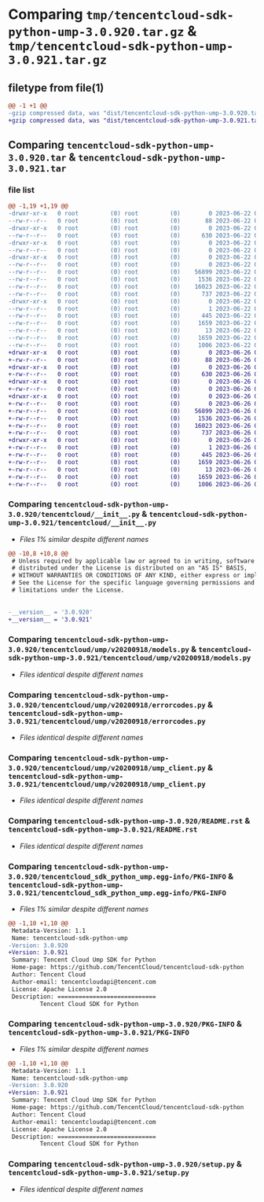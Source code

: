 # Comparing `tmp/tencentcloud-sdk-python-ump-3.0.920.tar.gz` & `tmp/tencentcloud-sdk-python-ump-3.0.921.tar.gz`

## filetype from file(1)

```diff
@@ -1 +1 @@
-gzip compressed data, was "dist/tencentcloud-sdk-python-ump-3.0.920.tar", last modified: Thu Jun 22 00:39:02 2023, max compression
+gzip compressed data, was "dist/tencentcloud-sdk-python-ump-3.0.921.tar", last modified: Mon Jun 26 00:36:41 2023, max compression
```

## Comparing `tencentcloud-sdk-python-ump-3.0.920.tar` & `tencentcloud-sdk-python-ump-3.0.921.tar`

### file list

```diff
@@ -1,19 +1,19 @@
-drwxr-xr-x   0 root         (0) root         (0)        0 2023-06-22 00:39:02.000000 tencentcloud-sdk-python-ump-3.0.920/
--rw-r--r--   0 root         (0) root         (0)       88 2023-06-22 00:39:02.000000 tencentcloud-sdk-python-ump-3.0.920/setup.cfg
-drwxr-xr-x   0 root         (0) root         (0)        0 2023-06-22 00:39:02.000000 tencentcloud-sdk-python-ump-3.0.920/tencentcloud/
--rw-r--r--   0 root         (0) root         (0)      630 2023-06-22 00:39:02.000000 tencentcloud-sdk-python-ump-3.0.920/tencentcloud/__init__.py
-drwxr-xr-x   0 root         (0) root         (0)        0 2023-06-22 00:39:02.000000 tencentcloud-sdk-python-ump-3.0.920/tencentcloud/ump/
--rw-r--r--   0 root         (0) root         (0)        0 2023-06-22 00:39:02.000000 tencentcloud-sdk-python-ump-3.0.920/tencentcloud/ump/__init__.py
-drwxr-xr-x   0 root         (0) root         (0)        0 2023-06-22 00:39:02.000000 tencentcloud-sdk-python-ump-3.0.920/tencentcloud/ump/v20200918/
--rw-r--r--   0 root         (0) root         (0)        0 2023-06-22 00:39:02.000000 tencentcloud-sdk-python-ump-3.0.920/tencentcloud/ump/v20200918/__init__.py
--rw-r--r--   0 root         (0) root         (0)    56899 2023-06-22 00:39:02.000000 tencentcloud-sdk-python-ump-3.0.920/tencentcloud/ump/v20200918/models.py
--rw-r--r--   0 root         (0) root         (0)     1536 2023-06-22 00:39:02.000000 tencentcloud-sdk-python-ump-3.0.920/tencentcloud/ump/v20200918/errorcodes.py
--rw-r--r--   0 root         (0) root         (0)    16023 2023-06-22 00:39:02.000000 tencentcloud-sdk-python-ump-3.0.920/tencentcloud/ump/v20200918/ump_client.py
--rw-r--r--   0 root         (0) root         (0)      737 2023-06-22 00:39:02.000000 tencentcloud-sdk-python-ump-3.0.920/README.rst
-drwxr-xr-x   0 root         (0) root         (0)        0 2023-06-22 00:39:02.000000 tencentcloud-sdk-python-ump-3.0.920/tencentcloud_sdk_python_ump.egg-info/
--rw-r--r--   0 root         (0) root         (0)        1 2023-06-22 00:39:02.000000 tencentcloud-sdk-python-ump-3.0.920/tencentcloud_sdk_python_ump.egg-info/dependency_links.txt
--rw-r--r--   0 root         (0) root         (0)      445 2023-06-22 00:39:02.000000 tencentcloud-sdk-python-ump-3.0.920/tencentcloud_sdk_python_ump.egg-info/SOURCES.txt
--rw-r--r--   0 root         (0) root         (0)     1659 2023-06-22 00:39:02.000000 tencentcloud-sdk-python-ump-3.0.920/tencentcloud_sdk_python_ump.egg-info/PKG-INFO
--rw-r--r--   0 root         (0) root         (0)       13 2023-06-22 00:39:02.000000 tencentcloud-sdk-python-ump-3.0.920/tencentcloud_sdk_python_ump.egg-info/top_level.txt
--rw-r--r--   0 root         (0) root         (0)     1659 2023-06-22 00:39:02.000000 tencentcloud-sdk-python-ump-3.0.920/PKG-INFO
--rw-r--r--   0 root         (0) root         (0)     1006 2023-06-22 00:39:02.000000 tencentcloud-sdk-python-ump-3.0.920/setup.py
+drwxr-xr-x   0 root         (0) root         (0)        0 2023-06-26 00:36:41.000000 tencentcloud-sdk-python-ump-3.0.921/
+-rw-r--r--   0 root         (0) root         (0)       88 2023-06-26 00:36:41.000000 tencentcloud-sdk-python-ump-3.0.921/setup.cfg
+drwxr-xr-x   0 root         (0) root         (0)        0 2023-06-26 00:36:41.000000 tencentcloud-sdk-python-ump-3.0.921/tencentcloud/
+-rw-r--r--   0 root         (0) root         (0)      630 2023-06-26 00:36:41.000000 tencentcloud-sdk-python-ump-3.0.921/tencentcloud/__init__.py
+drwxr-xr-x   0 root         (0) root         (0)        0 2023-06-26 00:36:41.000000 tencentcloud-sdk-python-ump-3.0.921/tencentcloud/ump/
+-rw-r--r--   0 root         (0) root         (0)        0 2023-06-26 00:36:41.000000 tencentcloud-sdk-python-ump-3.0.921/tencentcloud/ump/__init__.py
+drwxr-xr-x   0 root         (0) root         (0)        0 2023-06-26 00:36:41.000000 tencentcloud-sdk-python-ump-3.0.921/tencentcloud/ump/v20200918/
+-rw-r--r--   0 root         (0) root         (0)        0 2023-06-26 00:36:41.000000 tencentcloud-sdk-python-ump-3.0.921/tencentcloud/ump/v20200918/__init__.py
+-rw-r--r--   0 root         (0) root         (0)    56899 2023-06-26 00:36:41.000000 tencentcloud-sdk-python-ump-3.0.921/tencentcloud/ump/v20200918/models.py
+-rw-r--r--   0 root         (0) root         (0)     1536 2023-06-26 00:36:41.000000 tencentcloud-sdk-python-ump-3.0.921/tencentcloud/ump/v20200918/errorcodes.py
+-rw-r--r--   0 root         (0) root         (0)    16023 2023-06-26 00:36:41.000000 tencentcloud-sdk-python-ump-3.0.921/tencentcloud/ump/v20200918/ump_client.py
+-rw-r--r--   0 root         (0) root         (0)      737 2023-06-26 00:36:41.000000 tencentcloud-sdk-python-ump-3.0.921/README.rst
+drwxr-xr-x   0 root         (0) root         (0)        0 2023-06-26 00:36:41.000000 tencentcloud-sdk-python-ump-3.0.921/tencentcloud_sdk_python_ump.egg-info/
+-rw-r--r--   0 root         (0) root         (0)        1 2023-06-26 00:36:41.000000 tencentcloud-sdk-python-ump-3.0.921/tencentcloud_sdk_python_ump.egg-info/dependency_links.txt
+-rw-r--r--   0 root         (0) root         (0)      445 2023-06-26 00:36:41.000000 tencentcloud-sdk-python-ump-3.0.921/tencentcloud_sdk_python_ump.egg-info/SOURCES.txt
+-rw-r--r--   0 root         (0) root         (0)     1659 2023-06-26 00:36:41.000000 tencentcloud-sdk-python-ump-3.0.921/tencentcloud_sdk_python_ump.egg-info/PKG-INFO
+-rw-r--r--   0 root         (0) root         (0)       13 2023-06-26 00:36:41.000000 tencentcloud-sdk-python-ump-3.0.921/tencentcloud_sdk_python_ump.egg-info/top_level.txt
+-rw-r--r--   0 root         (0) root         (0)     1659 2023-06-26 00:36:41.000000 tencentcloud-sdk-python-ump-3.0.921/PKG-INFO
+-rw-r--r--   0 root         (0) root         (0)     1006 2023-06-26 00:36:41.000000 tencentcloud-sdk-python-ump-3.0.921/setup.py
```

### Comparing `tencentcloud-sdk-python-ump-3.0.920/tencentcloud/__init__.py` & `tencentcloud-sdk-python-ump-3.0.921/tencentcloud/__init__.py`

 * *Files 1% similar despite different names*

```diff
@@ -10,8 +10,8 @@
 # Unless required by applicable law or agreed to in writing, software
 # distributed under the License is distributed on an "AS IS" BASIS,
 # WITHOUT WARRANTIES OR CONDITIONS OF ANY KIND, either express or implied.
 # See the License for the specific language governing permissions and
 # limitations under the License.
 
 
-__version__ = '3.0.920'
+__version__ = '3.0.921'
```

### Comparing `tencentcloud-sdk-python-ump-3.0.920/tencentcloud/ump/v20200918/models.py` & `tencentcloud-sdk-python-ump-3.0.921/tencentcloud/ump/v20200918/models.py`

 * *Files identical despite different names*

### Comparing `tencentcloud-sdk-python-ump-3.0.920/tencentcloud/ump/v20200918/errorcodes.py` & `tencentcloud-sdk-python-ump-3.0.921/tencentcloud/ump/v20200918/errorcodes.py`

 * *Files identical despite different names*

### Comparing `tencentcloud-sdk-python-ump-3.0.920/tencentcloud/ump/v20200918/ump_client.py` & `tencentcloud-sdk-python-ump-3.0.921/tencentcloud/ump/v20200918/ump_client.py`

 * *Files identical despite different names*

### Comparing `tencentcloud-sdk-python-ump-3.0.920/README.rst` & `tencentcloud-sdk-python-ump-3.0.921/README.rst`

 * *Files identical despite different names*

### Comparing `tencentcloud-sdk-python-ump-3.0.920/tencentcloud_sdk_python_ump.egg-info/PKG-INFO` & `tencentcloud-sdk-python-ump-3.0.921/tencentcloud_sdk_python_ump.egg-info/PKG-INFO`

 * *Files 1% similar despite different names*

```diff
@@ -1,10 +1,10 @@
 Metadata-Version: 1.1
 Name: tencentcloud-sdk-python-ump
-Version: 3.0.920
+Version: 3.0.921
 Summary: Tencent Cloud Ump SDK for Python
 Home-page: https://github.com/TencentCloud/tencentcloud-sdk-python
 Author: Tencent Cloud
 Author-email: tencentcloudapi@tencent.com
 License: Apache License 2.0
 Description: ============================
         Tencent Cloud SDK for Python
```

### Comparing `tencentcloud-sdk-python-ump-3.0.920/PKG-INFO` & `tencentcloud-sdk-python-ump-3.0.921/PKG-INFO`

 * *Files 1% similar despite different names*

```diff
@@ -1,10 +1,10 @@
 Metadata-Version: 1.1
 Name: tencentcloud-sdk-python-ump
-Version: 3.0.920
+Version: 3.0.921
 Summary: Tencent Cloud Ump SDK for Python
 Home-page: https://github.com/TencentCloud/tencentcloud-sdk-python
 Author: Tencent Cloud
 Author-email: tencentcloudapi@tencent.com
 License: Apache License 2.0
 Description: ============================
         Tencent Cloud SDK for Python
```

### Comparing `tencentcloud-sdk-python-ump-3.0.920/setup.py` & `tencentcloud-sdk-python-ump-3.0.921/setup.py`

 * *Files identical despite different names*

